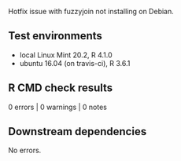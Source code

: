 Hotfix issue with fuzzyjoin not installing on Debian.

## Test environments
* local Linux Mint 20.2, R 4.1.0
* ubuntu 16.04 (on travis-ci), R 3.6.1


## R CMD check results
0 errors | 0 warnings | 0 notes


## Downstream dependencies
No errors.